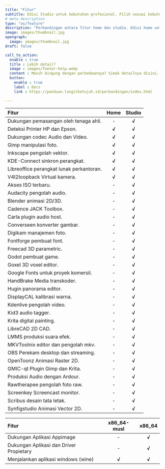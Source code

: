 ```yaml
---
title: "Fitur"
subtitle: Edisi Studio untuk kebutuhan profesional. Pilih sesuai kebutuhan!
# meta description
type: "os/feature"
description: "Perbandingan antara fitur home dan studio. Edisi home untuk kebutuhan umum, sedangkan edisi studio untuk kebutuhan profesional."
image: images/thumbnail.jpg
opengraph:
  image: images/thumbnail.jpg
draft: false

call_to_action:
  enable : true
  title : Lebih detail?
  image : images/footer-help.webp
  content : Masih bingung dengan perbedaannya? Simak detailnya disini. Atau hubungi kami di layanan yang tersedia.
  button:
    enable : true
    label : Docs
    link : https://panduan.langitketujuh.id/perbandingan/index.html

---
```


| Fitur                                    | Home  | Studio |
| :--------------------------------------- | :---: | :----: |
| Dukungan pemasangan oleh tenaga ahli.    |   -   | **√**  |
| Deteksi Printer HP dan Epson.            | **√** | **√**  |
| Dukungan codec Audio dan Video.          | **√** | **√**  |
| Gimp manipulasi foto.                    | **√** | **√**  |
| Inkscape pengolah vektor.                | **√** | **√**  |
| KDE-Connect sinkron perangkat.           | **√** | **√**  |
| Libreoffice perangkat lunak perkantoran. | **√** | **√**  |
| V4l2loopback Virtual kamera.             | **√** | **√**  |
| Akses ISO terbaru.                       |   -   | **√**  |
| Audacity pengolah audio.                 |   -   | **√**  |
| Blender animasi 2D/3D.                   |   -   | **√**  |
| Cadence JACK Toolbox.                    |   -   | **√**  |
| Carla plugin audio host.                 |   -   | **√**  |
| Converseen konverter gambar.             |   -   | **√**  |
| Digikam manajemen foto.                  |   -   | **√**  |
| Fontforge pembuat font.                  |   -   | **√**  |
| Freecad 3D parametric.                   |   -   | **√**  |
| Godot pembuat game.                      |   -   | **√**  |
| Goxel 3D voxel editor.                   |   -   | **√**  |
| Google Fonts untuk proyek komersil.      |   -   | **√**  |
| HandBrake Media transkoder.              |   -   | **√**  |
| Hugin panorama editor.                   |   -   | **√**  |
| DisplayCAL kalibrasi warna.              |   -   | **√**  |
| Kdenlive pengolah video.                 |   -   | **√**  |
| Kid3 audio tagger.                       |   -   | **√**  |
| Krita digital painting.                  |   -   | **√**  |
| LibreCAD 2D CAD.                         |   -   | **√**  |
| LMMS produksi suara efek.                |   -   | **√**  |
| MKVToolnix editor dan pengolah mkv.      |   -   | **√**  |
| OBS Perekam desktop dan streaming.       |   -   | **√**  |
| OpenToonz Animasi Raster 2D.             |   -   | **√**  |
| GMIC-qt Plugin Gimp dan Krita.           |   -   | **√**  |
| Produksi Audio dengan Ardour.            |   -   | **√**  |
| Rawtherapee pengolah foto raw.           |   -   | **√**  |
| Screenkey Screencast monitor.            |   -   | **√**  |
| Scribus desain tata letak.               |   -   | **√**  |
| Synfigstudio Animasi Vector 2D.          |   -   | **√**  |

| Fitur                                   | x86_64-musl | x86_64 |
| :-------------------------------------- | :---------: | :----: |
| Dukungan Aplikasi Appimage              |      -      | **√**  |
| Dukungan Aplikasi dan Driver Propietary |      -      | **√**  |
| Menjalankan aplikasi windows (wine)     |    **√**    | **√**  |
